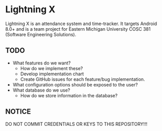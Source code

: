 # Lightning X

Lightning X is an attendance system and time-tracker. It targets Android 8.0+ and is a team project for Eastern Michigan University COSC 381 (Software Engineering Solutions).

## TODO

- What features do we want?
  - How do we implement these?
  - Develop implementation chart
  - Create GitHub issues for each feature/bug implementation.
- What configuration options should be exposed to the user?
- What database do we use?
  - How do we store information in the database?

## NOTICE

DO NOT COMMIT CREDENTIALS OR KEYS TO THIS REPOSITORY!!!